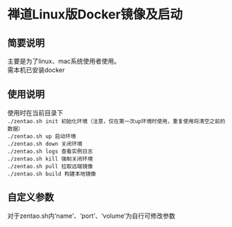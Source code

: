 # 禅道Linux版Docker镜像及启动

## 简要说明
主要是为了linux、mac系统使用者使用。  
需本机已安装docker

## 使用说明
使用时在当前目录下  
```./zentao.sh init 初始化环境（注意，仅在第一次up环境时使用，重复使用将清空之前的数据）```  
```./zentao.sh up 启动环境```  
```./zentao.sh down 关闭环境```  
```./zentao.sh logs 查看实例日志```  
```./zentao.sh kill 强制关闭环境```  
```./zentao.sh pull 拉取远端镜像```  
```./zentao.sh build 构建本地镜像```

## 自定义参数
对于zentao.sh内‘name’、‘port’、‘volume’为自行可修改参数
